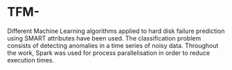 # TFM-
Different Machine Learning algorithms applied to hard disk failure prediction using SMART attributes have been used. The classification problem consists of detecting anomalies in a time series of noisy data. Throughout the work, Spark was used for process parallelisation in order to reduce execution times. 
